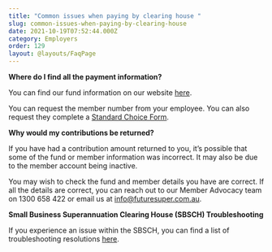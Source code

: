```yaml
---
title: "Common issues when paying by clearing house "
slug: common-issues-when-paying-by-clearing-house
date: 2021-10-19T07:52:44.000Z
category: Employers
order: 129
layout: @layouts/FaqPage
---
```


**Where do I find all the payment information?**

You can find our fund information on our website [here](https://www.futuresuper.com.au/employers).

You can request the member number from your employee. You can also request they complete a [Standard Choice Form](https://www.futuresuper.com.au/standardchoiceform).

**Why would my contributions be returned?**

If you have had a contribution amount returned to you, it’s possible that some of the fund or member information was incorrect. It may also be due to the member account being inactive.

You may wish to check the fund and member details you have are correct. If all the details are correct, you can reach out to our Member Advocacy team on 1300 658 422 or email us at [info@futuresuper.com.au](mailto:info@futuresuper.com.au.).

**Small Business Superannuation Clearing House (SBSCH) Troubleshooting**

If you experience an issue within the SBSCH, you can find a list of troubleshooting resolutions [here](https://www.ato.gov.au/Business/Super-for-employers/Paying-super-contributions/How-to-pay-super/Small-business-superannuation-clearing-house/Clearing-house-troubleshooting/).
